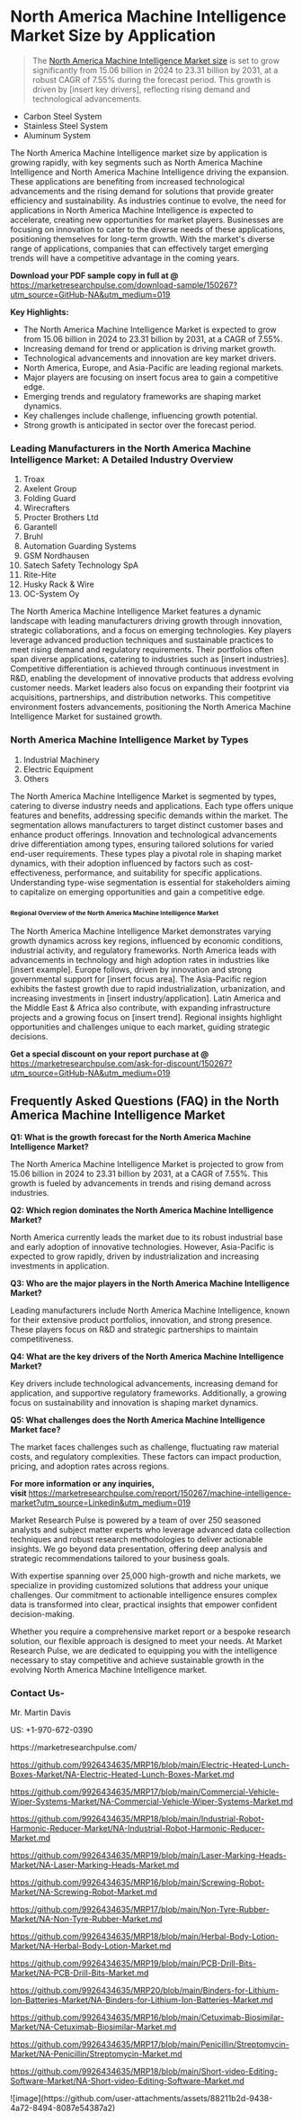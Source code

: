 <h1>North America Machine Intelligence Market&nbsp;Size by Application</h1><blockquote><p>The <a href="https://marketresearchpulse.com/download-sample/150267?utm_source=GitHub-NA&amp;utm_medium=019">North America Machine Intelligence Market size</a> is set to grow significantly from 15.06 billion in 2024 to 23.31 billion by 2031, at a robust CAGR of 7.55% during the forecast period. This growth is driven by [insert key drivers], reflecting rising demand and technological advancements.</p></blockquote><ul><li>Carbon Steel System<li> Stainless Steel System<li> Aluminum System</li></ul><p>The North America Machine Intelligence market size by application is growing rapidly, with key segments such as North America Machine Intelligence and North America Machine Intelligence driving the expansion. These applications are benefiting from increased technological advancements and the rising demand for solutions that provide greater efficiency and sustainability. As industries continue to evolve, the need for applications in North America Machine Intelligence is expected to accelerate, creating new opportunities for market players. Businesses are focusing on innovation to cater to the diverse needs of these applications, positioning themselves for long-term growth. With the market's diverse range of applications, companies that can effectively target emerging trends will have a competitive advantage in the coming years.</p><p><strong>Download your PDF sample copy in full at @ </strong><a href="https://marketresearchpulse.com/download-sample/150267?utm_source=GitHub-NA&amp;utm_medium=019">https://marketresearchpulse.com/download-sample/150267?utm_source=GitHub-NA&amp;utm_medium=019</a></p><p><strong>Key Highlights: </strong></p><ul><li>The North America Machine Intelligence Market is expected to grow from 15.06 billion in 2024 to 23.31 billion by 2031, at a CAGR of 7.55%.</li><li>Increasing demand for trend or application is driving market growth.</li><li>Technological advancements and innovation are key market drivers.</li><li>North America, Europe, and Asia-Pacific are leading regional markets.</li><li>Major players are focusing on insert focus area to gain a competitive edge.</li><li>Emerging trends and regulatory frameworks are shaping market dynamics.</li><li>Key challenges include challenge, influencing growth potential.</li><li>Strong growth is anticipated in sector over the forecast period.</li></ul><h3>Leading Manufacturers in the North America Machine Intelligence Market: A Detailed Industry Overview</h3><ol><li>Troax</li><li>Axelent Group</li><li>Folding Guard</li><li>Wirecrafters</li><li>Procter Brothers Ltd</li><li>Garantell</li><li>Bruhl</li><li>Automation Guarding Systems</li><li>GSM Nordhausen</li><li>Satech Safety Technology SpA</li><li>Rite-Hite</li><li>Husky Rack & Wire</li><li>OC-System Oy</li></ol><div class="flex max-w-full flex-col flex-grow"><div class="min-h-8 text-message flex w-full flex-col items-end gap-2 whitespace-normal break-words [.text-message+&amp;]:mt-5" dir="auto" data-message-author-role="assistant" data-message-id="fd8432e4-4910-450d-b182-61b7bfb0a01f" data-message-model-slug="gpt-4o"><div class="flex w-full flex-col gap-1 empty:hidden first:pt-[3px]"><div class="markdown prose w-full break-words dark:prose-invert light"><p>The North America Machine Intelligence Market features a dynamic landscape with leading manufacturers driving growth through innovation, strategic collaborations, and a focus on emerging technologies. Key players leverage advanced production techniques and sustainable practices to meet rising demand and regulatory requirements. Their portfolios often span diverse applications, catering to industries such as [insert industries]. Competitive differentiation is achieved through continuous investment in R&amp;D, enabling the development of innovative products that address evolving customer needs. Market leaders also focus on expanding their footprint via acquisitions, partnerships, and distribution networks. This competitive environment fosters advancements, positioning the North America Machine Intelligence Market for sustained growth.</p></div></div></div></div><h3>North America Machine Intelligence Market by Types</h3><ol><li>Industrial Machinery<li> Electric Equipment<li> Others</li></ol><div class="flex max-w-full flex-col flex-grow"><div class="min-h-8 text-message flex w-full flex-col items-end gap-2 whitespace-normal break-words [.text-message+&amp;]:mt-5" dir="auto" data-message-author-role="assistant" data-message-id="084470be-0bb7-4664-bddf-5156b4f41249" data-message-model-slug="gpt-4o-mini"><div class="flex w-full flex-col gap-1 empty:hidden first:pt-[3px]"><div class="markdown prose w-full break-words dark:prose-invert light"><p>The North America Machine Intelligence Market is segmented by types, catering to diverse industry needs and applications. Each type offers unique features and benefits, addressing specific demands within the market. The segmentation allows manufacturers to target distinct customer bases and enhance product offerings. Innovation and technological advancements drive differentiation among types, ensuring tailored solutions for varied end-user requirements. These types play a pivotal role in shaping market dynamics, with their adoption influenced by factors such as cost-effectiveness, performance, and suitability for specific applications. Understanding type-wise segmentation is essential for stakeholders aiming to capitalize on emerging opportunities and gain a competitive edge.</p></div></div></div></div><h3><span style="font-size: 11px;">Regional Overview of the North America Machine Intelligence Market</span></h3><div class="flex max-w-full flex-col flex-grow"><div class="min-h-8 text-message flex w-full flex-col items-end gap-2 whitespace-normal break-words [.text-message+&amp;]:mt-5" dir="auto" data-message-author-role="assistant" data-message-id="e9038762-ce64-4e30-91c9-9bd413514231" data-message-model-slug="gpt-4o-mini"><div class="flex w-full flex-col gap-1 empty:hidden first:pt-[3px]"><div class="markdown prose w-full break-words dark:prose-invert light"><p>The North America Machine Intelligence Market demonstrates varying growth dynamics across key regions, influenced by economic conditions, industrial activity, and regulatory frameworks. North America leads with advancements in technology and high adoption rates in industries like [insert example]. Europe follows, driven by innovation and strong governmental support for [insert focus area]. The Asia-Pacific region exhibits the fastest growth due to rapid industrialization, urbanization, and increasing investments in [insert industry/application]. Latin America and the Middle East &amp; Africa also contribute, with expanding infrastructure projects and a growing focus on [insert trend]. Regional insights highlight opportunities and challenges unique to each market, guiding strategic decisions.</p></div></div></div></div><p><strong>Get a special discount on your report purchase at @ </strong><a href="https://marketresearchpulse.com/ask-for-discount/150267?utm_source=GitHub-NA&amp;utm_medium=019">https://marketresearchpulse.com/ask-for-discount/150267?utm_source=GitHub-NA&amp;utm_medium=019</a></p><h2>Frequently Asked Questions (FAQ) in the North America Machine Intelligence Market</h2><p><strong>Q1: What is the growth forecast for the North America Machine Intelligence Market?</strong></p><p>The North America Machine Intelligence Market is projected to grow from 15.06 billion in 2024 to 23.31 billion by 2031, at a CAGR of 7.55%. This growth is fueled by advancements in trends and rising demand across industries.</p><p><strong>Q2: Which region dominates the North America Machine Intelligence Market?</strong></p><p>North America currently leads the market due to its robust industrial base and early adoption of innovative technologies. However, Asia-Pacific is expected to grow rapidly, driven by industrialization and increasing investments in application.</p><p><strong>Q3: Who are the major players in the North America Machine Intelligence Market?</strong></p><p>Leading manufacturers include North America Machine Intelligence, known for their extensive product portfolios, innovation, and strong presence. These players focus on R&amp;D and strategic partnerships to maintain competitiveness.</p><p><strong>Q4: What are the key drivers of the North America Machine Intelligence Market?</strong></p><p>Key drivers include technological advancements, increasing demand for application, and supportive regulatory frameworks. Additionally, a growing focus on sustainability and innovation is shaping market dynamics.</p><p><strong>Q5: What challenges does the North America Machine Intelligence Market face?</strong></p><p>The market faces challenges such as challenge, fluctuating raw material costs, and regulatory complexities. These factors can impact production, pricing, and adoption rates across regions.</p><p><strong>For more information or any inquiries, visit&nbsp;</strong><a href="https://marketresearchpulse.com/report/150267/machine-intelligence-market?utm_source=Linkedin&utm_medium=019">https://marketresearchpulse.com/report/150267/machine-intelligence-market?utm_source=Linkedin&utm_medium=019</a></p><p>Market Research Pulse is powered by a team of over 250 seasoned analysts and subject matter experts who leverage advanced data collection techniques and robust research methodologies to deliver actionable insights. We go beyond data presentation, offering deep analysis and strategic recommendations tailored to your business goals.</p><p>With expertise spanning over 25,000 high-growth and niche markets, we specialize in providing customized solutions that address your unique challenges. Our commitment to actionable intelligence ensures complex data is transformed into clear, practical insights that empower confident decision-making.</p><p>Whether you require a comprehensive market report or a bespoke research solution, our flexible approach is designed to meet your needs. At Market Research Pulse, we are dedicated to equipping you with the intelligence necessary to stay competitive and achieve sustainable growth in the evolving North America Machine Intelligence market.</p><h3><strong>Contact Us-</strong></h3><p>Mr. Martin Davis</p><p>US: +1-970-672-0390</p><p>https://marketresearchpulse.com/</p><p><a href="https://github.com/9926434635/MRP16/blob/main/Electric-Heated-Lunch-Boxes-Market/NA-Electric-Heated-Lunch-Boxes-Market.md">https://github.com/9926434635/MRP16/blob/main/Electric-Heated-Lunch-Boxes-Market/NA-Electric-Heated-Lunch-Boxes-Market.md</a></p><p><a href="https://github.com/9926434635/MRP17/blob/main/Commercial-Vehicle-Wiper-Systems-Market/NA-Commercial-Vehicle-Wiper-Systems-Market.md">https://github.com/9926434635/MRP17/blob/main/Commercial-Vehicle-Wiper-Systems-Market/NA-Commercial-Vehicle-Wiper-Systems-Market.md</a></p><p><a href="https://github.com/9926434635/MRP18/blob/main/Industrial-Robot-Harmonic-Reducer-Market/NA-Industrial-Robot-Harmonic-Reducer-Market.md">https://github.com/9926434635/MRP18/blob/main/Industrial-Robot-Harmonic-Reducer-Market/NA-Industrial-Robot-Harmonic-Reducer-Market.md</a></p><p><a href="https://github.com/9926434635/MRP19/blob/main/Laser-Marking-Heads-Market/NA-Laser-Marking-Heads-Market.md">https://github.com/9926434635/MRP19/blob/main/Laser-Marking-Heads-Market/NA-Laser-Marking-Heads-Market.md</a></p><p><a href="https://github.com/9926434635/MRP16/blob/main/Screwing-Robot-Market/NA-Screwing-Robot-Market.md">https://github.com/9926434635/MRP16/blob/main/Screwing-Robot-Market/NA-Screwing-Robot-Market.md</a></p><p><a href="https://github.com/9926434635/MRP17/blob/main/Non-Tyre-Rubber-Market/NA-Non-Tyre-Rubber-Market.md">https://github.com/9926434635/MRP17/blob/main/Non-Tyre-Rubber-Market/NA-Non-Tyre-Rubber-Market.md</a></p><p><a href="https://github.com/9926434635/MRP18/blob/main/Herbal-Body-Lotion-Market/NA-Herbal-Body-Lotion-Market.md">https://github.com/9926434635/MRP18/blob/main/Herbal-Body-Lotion-Market/NA-Herbal-Body-Lotion-Market.md</a></p><p><a href="https://github.com/9926434635/MRP19/blob/main/PCB-Drill-Bits-Market/NA-PCB-Drill-Bits-Market.md">https://github.com/9926434635/MRP19/blob/main/PCB-Drill-Bits-Market/NA-PCB-Drill-Bits-Market.md</a></p><p><a href="https://github.com/9926434635/MRP20/blob/main/Binders-for-Lithium-Ion-Batteries-Market/NA-Binders-for-Lithium-Ion-Batteries-Market.md">https://github.com/9926434635/MRP20/blob/main/Binders-for-Lithium-Ion-Batteries-Market/NA-Binders-for-Lithium-Ion-Batteries-Market.md</a></p><p><a href="https://github.com/9926434635/MRP16/blob/main/Cetuximab-Biosimilar-Market/NA-Cetuximab-Biosimilar-Market.md">https://github.com/9926434635/MRP16/blob/main/Cetuximab-Biosimilar-Market/NA-Cetuximab-Biosimilar-Market.md</a></p><p><a href="https://github.com/9926434635/MRP17/blob/main/Penicillin/Streptomycin-Market/NA-Penicillin/Streptomycin-Market.md">https://github.com/9926434635/MRP17/blob/main/Penicillin/Streptomycin-Market/NA-Penicillin/Streptomycin-Market.md</a></p><p><a href="https://github.com/9926434635/MRP18/blob/main/Short-video-Editing-Software-Market/NA-Short-video-Editing-Software-Market.md">https://github.com/9926434635/MRP18/blob/main/Short-video-Editing-Software-Market/NA-Short-video-Editing-Software-Market.md</a></p>
![image](https://github.com/user-attachments/assets/88211b2d-9438-4a72-8494-8087e54387a2)

